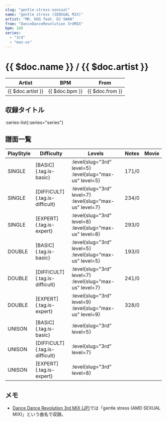 ```yaml
---
slug: "gentle-stress-sensual"
name: "gentle stress (SENSUAL MIX)"
artist: "MR. DOG feat. DJ SWAN"
from: "DanceDanceRevolution 3rdMIX"
bpm: 160
series:
  - "3rd"
  - "max-us"
---
```


# {{ $doc.name }} / {{ $doc.artist }}

|Artist|BPM|From|
|------|---|----|
|{{ $doc.artist }}|{{ $doc.bpm }}|{{ $doc.from }}|

## 収録タイトル

:series-list{:series="series"}

## 譜面一覧

|PlayStyle|Difficulty|Levels|Notes|Movie|
|---------|----------|------|-----|-----|
|SINGLE|[BASIC]{.tag.is-basic}|:level{slug="3rd" level=5} :level{slug="max-us" level=5}|171/0||
|SINGLE|[DIFFICULT]{.tag.is-difficult}|:level{slug="3rd" level=7} :level{slug="max-us" level=7}|234/0||
|SINGLE|[EXPERT]{.tag.is-expert}|:level{slug="3rd" level=8} :level{slug="max-us" level=8}|293/0||
|DOUBLE|[BASIC]{.tag.is-basic}|:level{slug="3rd" level=5} :level{slug="max-us" level=5}|193/0||
|DOUBLE|[DIFFICULT]{.tag.is-difficult}|:level{slug="3rd" level=7} :level{slug="max-us" level=7}|241/0||
|DOUBLE|[EXPERT]{.tag.is-expert}|:level{slug="3rd" level=9} :level{slug="max-us" level=9}|328/0||
|UNISON|[BASIC]{.tag.is-basic}|:level{slug="3rd" level=5}|||
|UNISON|[DIFFICULT]{.tag.is-difficult}|:level{slug="3rd" level=7}|||
|UNISON|[EXPERT]{.tag.is-expert}|:level{slug="3rd" level=8}|||

## メモ

- [Dance Dance Revolution 3rd MIX (JP)](/series/3rd/)では「gentle stress (AMD SEXUAL MIX)」という曲名で収録。
